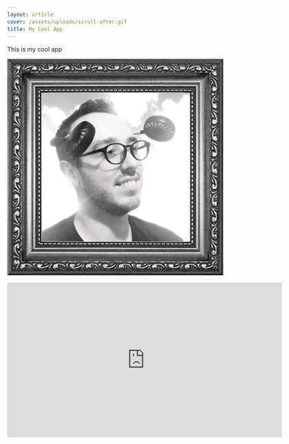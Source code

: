 ```yaml
---
layout: article
cover: /assets/uploads/scroll-after.gif
title: My Cool App
---
```

This is my cool app

![](/assets/uploads/me-future.jpg)

<iframe src="https://player.vimeo.com/video/243244233" width="640" height="360" frameborder="0" allow="autoplay; fullscreen" allowfullscreen></iframe>
